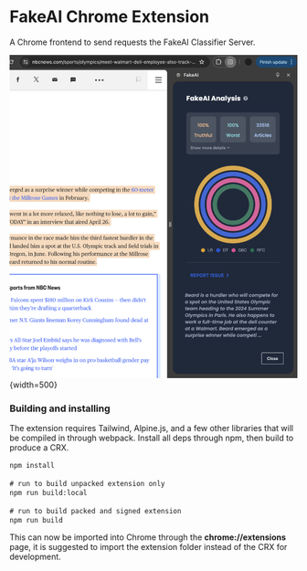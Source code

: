 # FakeAI Chrome Extension

A Chrome frontend to send requests the FakeAI Classifier Server.

![a screenshot of FakeAI UI](docs/open.png){width=500}

### Building and installing

The extension requires Tailwind, Alpine.js, and a few other libraries that will be compiled in through webpack. Install all deps through npm, then build to produce a CRX.

    npm install

    # run to build unpacked extension only
    npm run build:local

    # run to build packed and signed extension
    npm run build

This can now be imported into Chrome through the <b>chrome://extensions</b> page, it is suggested to import the extension folder instead of the CRX for development.